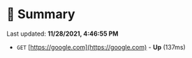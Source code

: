 # 📖 Summary
Last updated: **11/28/2021, 4:46:55 PM**

- `GET` [https://google.com](https://google.com) - **Up** (137ms)
